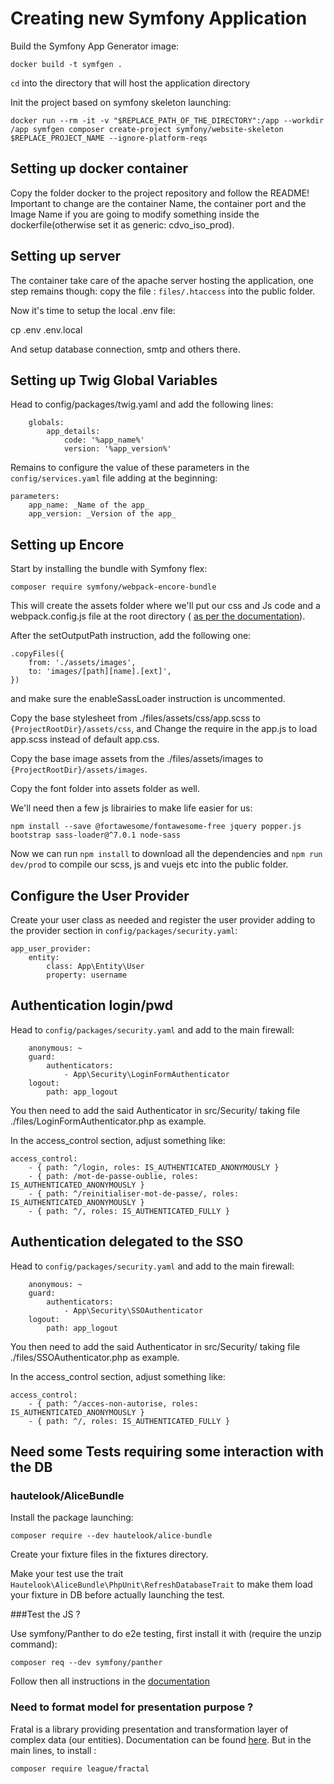 # Creating new Symfony Application

Build the Symfony App Generator image:

    docker build -t symfgen .

`cd` into the directory that will host the application directory

Init the project based on symfony skeleton launching:

    docker run --rm -it -v "$REPLACE_PATH_OF_THE_DIRECTORY":/app --workdir /app symfgen composer create-project symfony/website-skeleton $REPLACE_PROJECT_NAME --ignore-platform-reqs

## Setting up docker container

Copy the folder docker to the project repository and follow the README!
Important to change are the container Name, the container port and the Image Name if you are going to modify something inside the dockerfile(otherwise set it as generic: cdvo_iso_prod).

## Setting up server

The container take care of the apache server hosting the application, one step remains though: copy the file : `files/.htaccess` into the public folder.

Now it's time to setup the local .env file:

cp .env .env.local

And setup database connection, smtp and others there.

## Setting up Twig Global Variables

Head to config/packages/twig.yaml and add the following lines:

```
    globals:
        app_details:
            code: '%app_name%'
            version: '%app_version%'
```

Remains to configure the value of these parameters in the `config/services.yaml` file adding at the beginning:

```
parameters:
    app_name: _Name of the app_
    app_version: _Version of the app_
```

## Setting up Encore

Start by installing the bundle with Symfony flex:

    composer require symfony/webpack-encore-bundle

This will create the assets folder where we'll put our css and Js code and a webpack.config.js file at the root directory ( [as per the documentation](https://symfony.com/doc/current/frontend/encore/installation.html)).

After the setOutputPath instruction, add the following one:

```
.copyFiles({
    from: './assets/images',
    to: 'images/[path][name].[ext]',
})
```

and make sure the enableSassLoader instruction is uncommented.

Copy the base stylesheet from ./files/assets/css/app.scss to `{ProjectRootDir}/assets/css`, and Change the require in the app.js to load app.scss instead of default app.css.

Copy the base image assets from the ./files/assets/images to `{ProjectRootDir}/assets/images`.

Copy the font folder into assets folder as well.

We'll need then a few js librairies to make life easier for us:

    npm install --save @fortawesome/fontawesome-free jquery popper.js bootstrap sass-loader@^7.0.1 node-sass

Now we can run `npm install` to download all the dependencies and `npm run dev/prod` to compile our scss, js and vuejs etc into the public folder.

## Configure the User Provider

Create your user class as needed and register the user provider adding to the provider section in `config/packages/security.yaml`:

```
app_user_provider:
    entity:
        class: App\Entity\User
        property: username
```

## Authentication login/pwd

Head to `config/packages/security.yaml` and add to the main firewall:

```
    anonymous: ~
    guard:
        authenticators:
            - App\Security\LoginFormAuthenticator
    logout:
        path: app_logout
```

You then need to add the said Authenticator in src/Security/ taking file ./files/LoginFormAuthenticator.php as example.

In the access_control section, adjust something like:

    access_control:
        - { path: ^/login, roles: IS_AUTHENTICATED_ANONYMOUSLY }
        - { path: /mot-de-passe-oublie, roles: IS_AUTHENTICATED_ANONYMOUSLY }
        - { path: ^/reinitialiser-mot-de-passe/, roles: IS_AUTHENTICATED_ANONYMOUSLY }
        - { path: ^/, roles: IS_AUTHENTICATED_FULLY }

## Authentication delegated to the SSO

Head to `config/packages/security.yaml` and add to the main firewall:

```
    anonymous: ~
    guard:
        authenticators:
            - App\Security\SSOAuthenticator
    logout:
        path: app_logout
```

You then need to add the said Authenticator in src/Security/ taking file ./files/SSOAuthenticator.php as example.

In the access_control section, adjust something like:

    access_control:
        - { path: ^/acces-non-autorise, roles: IS_AUTHENTICATED_ANONYMOUSLY }
        - { path: ^/, roles: IS_AUTHENTICATED_FULLY }

## Need some Tests requiring some interaction with the DB

### hautelook/AliceBundle

Install the package launching:

    composer require --dev hautelook/alice-bundle

Create your fixture files in the fixtures directory.

Make your test use the trait `Hautelook\AliceBundle\PhpUnit\RefreshDatabaseTrait` to make them load your fixture in DB before actually launching the test.

###Test the JS ?

Use symfony/Panther to do e2e testing, first install it with (require the unzip command):

    composer req --dev symfony/panther

Follow then all instructions in the [documentation](https://packagist.org/packages/symfony/panther)

### Need to format model for presentation purpose ?

Fratal is a library providing presentation and transformation layer of complex data (our entities).
Documentation can be found [here](https://fractal.thephpleague.com/). But in the main lines, to install :

    composer require league/fractal
